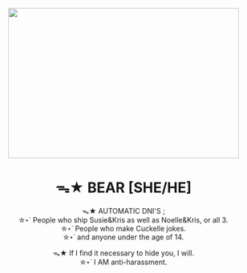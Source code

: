 
<p align="center">
  <img width="460" height="300" src="https://i.pinimg.com/736x/a7/cf/ad/a7cfad0f26c6804ca6253478fcdbf8ab.jpg">
</p>

<h1 align="center">ᯓ★ BEAR [SHE/HE]</h1>

<p align="center">
  ᯓ★ AUTOMATIC DNI'S ;<br/>
✮⋆˙ People who ship Susie&Kris as well as Noelle&Kris, or all 3.<br/>
    ✮⋆˙   People who make Cuckelle jokes.<br/>
        ✮⋆˙    and anyone under the age of 14.<br/>
				</p>

<p align="center">
ᯓ★ If I find it necessary to hide you, I will.<br/>
   ✮⋆˙   I AM anti-harassment.
</p>
